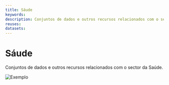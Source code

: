 ```yaml
---
title: Sáude
keywords:
description: Conjuntos de dados e outros recursos relacionados com o sector da Saúde.
reuses:
datasets:
---
```

# Sáude

Conjuntos de dados e outros recursos relacionados com o sector da Saúde.

![Exemplo](https://raw.githubusercontent.com/amagovpt/docs.dados.gov.pt/master/img/em_construcao.jpg)

